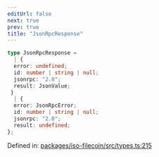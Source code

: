 ```yaml
---
editUrl: false
next: true
prev: true
title: "JsonRpcResponse"
---
```


```ts
type JsonRpcResponse = 
  | {
  error: undefined;
  id: number | string | null;
  jsonrpc: "2.0";
  result: JsonValue;
 }
  | {
  error: JsonRpcError;
  id: number | string | null;
  jsonrpc: "2.0";
  result: undefined;
};
```

Defined in: [packages/iso-filecoin/src/types.ts:215](https://github.com/hugomrdias/filecoin/blob/main/packages/iso-filecoin/src/types.ts#L215)
